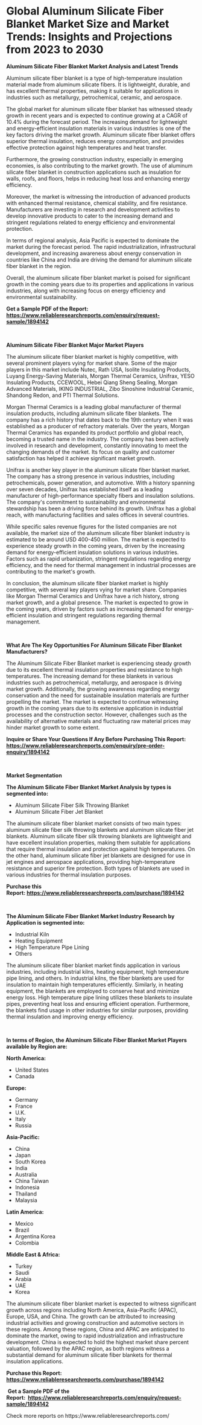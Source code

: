 <p><h1>Global Aluminum Silicate Fiber Blanket Market Size and Market Trends: Insights and Projections from 2023 to 2030</h1></p><p><strong>Aluminum Silicate Fiber Blanket Market Analysis and Latest Trends</strong></p>
<p><p>Aluminum silicate fiber blanket is a type of high-temperature insulation material made from aluminum silicate fibers. It is lightweight, durable, and has excellent thermal properties, making it suitable for applications in industries such as metallurgy, petrochemical, ceramic, and aerospace.</p><p>The global market for aluminum silicate fiber blanket has witnessed steady growth in recent years and is expected to continue growing at a CAGR of 10.4% during the forecast period. The increasing demand for lightweight and energy-efficient insulation materials in various industries is one of the key factors driving the market growth. Aluminum silicate fiber blanket offers superior thermal insulation, reduces energy consumption, and provides effective protection against high temperatures and heat transfer.</p><p>Furthermore, the growing construction industry, especially in emerging economies, is also contributing to the market growth. The use of aluminum silicate fiber blanket in construction applications such as insulation for walls, roofs, and floors, helps in reducing heat loss and enhancing energy efficiency.</p><p>Moreover, the market is witnessing the introduction of advanced products with enhanced thermal resistance, chemical stability, and fire resistance. Manufacturers are investing in research and development activities to develop innovative products to cater to the increasing demand and stringent regulations related to energy efficiency and environmental protection.</p><p>In terms of regional analysis, Asia Pacific is expected to dominate the market during the forecast period. The rapid industrialization, infrastructural development, and increasing awareness about energy conservation in countries like China and India are driving the demand for aluminum silicate fiber blanket in the region.</p><p>Overall, the aluminum silicate fiber blanket market is poised for significant growth in the coming years due to its properties and applications in various industries, along with increasing focus on energy efficiency and environmental sustainability.</p></p>
<p><strong>Get a Sample PDF of the Report:&nbsp; <a href="https://www.reliableresearchreports.com/enquiry/request-sample/1894142">https://www.reliableresearchreports.com/enquiry/request-sample/1894142</a></strong></p>
<p>&nbsp;</p>
<p><strong>Aluminum Silicate Fiber Blanket Major Market Players</strong></p>
<p><p>The aluminum silicate fiber blanket market is highly competitive, with several prominent players vying for market share. Some of the major players in this market include Nutec, Rath USA, Isolite Insulating Products, Luyang Energy-Saving Materials, Morgan Thermal Ceramics, Unifrax, YESO Insulating Products, CCEWOOL, Hebei Qiang Sheng Sealing, Morgan Advanced Materials, IKING INDUSTRIAL, Zibo Sinoshine Industrial Ceramic, Shandong Redon, and PTI Thermal Solutions.</p><p>Morgan Thermal Ceramics is a leading global manufacturer of thermal insulation products, including aluminum silicate fiber blankets. The company has a rich history that dates back to the 19th century when it was established as a producer of refractory materials. Over the years, Morgan Thermal Ceramics has expanded its product portfolio and global reach, becoming a trusted name in the industry. The company has been actively involved in research and development, constantly innovating to meet the changing demands of the market. Its focus on quality and customer satisfaction has helped it achieve significant market growth.</p><p>Unifrax is another key player in the aluminum silicate fiber blanket market. The company has a strong presence in various industries, including petrochemicals, power generation, and automotive. With a history spanning over seven decades, Unifrax has established itself as a leading manufacturer of high-performance specialty fibers and insulation solutions. The company's commitment to sustainability and environmental stewardship has been a driving force behind its growth. Unifrax has a global reach, with manufacturing facilities and sales offices in several countries.</p><p>While specific sales revenue figures for the listed companies are not available, the market size of the aluminum silicate fiber blanket industry is estimated to be around USD 400-450 million. The market is expected to experience steady growth in the coming years, driven by the increasing demand for energy-efficient insulation solutions in various industries. Factors such as rapid urbanization, stringent regulations regarding energy efficiency, and the need for thermal management in industrial processes are contributing to the market's growth.</p><p>In conclusion, the aluminum silicate fiber blanket market is highly competitive, with several key players vying for market share. Companies like Morgan Thermal Ceramics and Unifrax have a rich history, strong market growth, and a global presence. The market is expected to grow in the coming years, driven by factors such as increasing demand for energy-efficient insulation and stringent regulations regarding thermal management.</p></p>
<p>&nbsp;</p>
<p><strong>What Are The Key Opportunities For Aluminum Silicate Fiber Blanket Manufacturers?</strong></p>
<p><p>The Aluminum Silicate Fiber Blanket market is experiencing steady growth due to its excellent thermal insulation properties and resistance to high temperatures. The increasing demand for these blankets in various industries such as petrochemical, metallurgy, and aerospace is driving market growth. Additionally, the growing awareness regarding energy conservation and the need for sustainable insulation materials are further propelling the market. The market is expected to continue witnessing growth in the coming years due to its extensive application in industrial processes and the construction sector. However, challenges such as the availability of alternative materials and fluctuating raw material prices may hinder market growth to some extent.</p></p>
<p><strong>Inquire or Share Your Questions If Any Before Purchasing This Report: <a href="https://www.reliableresearchreports.com/enquiry/pre-order-enquiry/1894142">https://www.reliableresearchreports.com/enquiry/pre-order-enquiry/1894142</a></strong></p>
<p>&nbsp;</p>
<p><strong>Market Segmentation</strong></p>
<p><strong>The Aluminum Silicate Fiber Blanket Market Analysis by types is segmented into:</strong></p>
<p><ul><li>Aluminum Silicate Fiber Silk Throwing Blanket</li><li>Aluminum Silicate Fiber Jet Blanket</li></ul></p>
<p><p>The aluminum silicate fiber blanket market consists of two main types: aluminum silicate fiber silk throwing blankets and aluminum silicate fiber jet blankets. Aluminum silicate fiber silk throwing blankets are lightweight and have excellent insulation properties, making them suitable for applications that require thermal insulation and protection against high temperatures. On the other hand, aluminum silicate fiber jet blankets are designed for use in jet engines and aerospace applications, providing high-temperature resistance and superior fire protection. Both types of blankets are used in various industries for thermal insulation purposes.</p></p>
<p><strong>Purchase this Report:&nbsp;<a href="https://www.reliableresearchreports.com/purchase/1894142">https://www.reliableresearchreports.com/purchase/1894142</a></strong></p>
<p>&nbsp;</p>
<p><strong>The Aluminum Silicate Fiber Blanket Market Industry Research by Application is segmented into:</strong></p>
<p><ul><li>Industrial Kiln</li><li>Heating Equipment</li><li>High Temperature Pipe Lining</li><li>Others</li></ul></p>
<p><p>The aluminum silicate fiber blanket market finds application in various industries, including industrial kilns, heating equipment, high temperature pipe lining, and others. In industrial kilns, the fiber blankets are used for insulation to maintain high temperatures efficiently. Similarly, in heating equipment, the blankets are employed to conserve heat and minimize energy loss. High temperature pipe lining utilizes these blankets to insulate pipes, preventing heat loss and ensuring efficient operation. Furthermore, the blankets find usage in other industries for similar purposes, providing thermal insulation and improving energy efficiency.</p></p>
<p>&nbsp;</p>
<p><strong>In terms of Region, the Aluminum Silicate Fiber Blanket Market Players available by Region are:</strong></p>
<p>
    <p> <strong> North America: </strong>
        <ul>
            <li>United States</li>
            <li>Canada</li>
        </ul>
        </p> 
    <p> <strong> Europe: </strong>
        <ul>
            <li>Germany</li>
            <li>France</li>
            <li>U.K.</li>
            <li>Italy</li>
            <li>Russia</li>
        </ul>
        </p> 
    <p> <strong> Asia-Pacific: </strong>
        <ul>
            <li>China</li>
            <li>Japan</li>
            <li>South Korea</li>
            <li>India</li>
            <li>Australia</li>
            <li>China Taiwan</li>
            <li>Indonesia</li>
            <li>Thailand</li>
            <li>Malaysia</li>
        </ul>
        </p> 
    <p> <strong> Latin America: </strong>
        <ul>
            <li>Mexico</li>
            <li>Brazil</li>
            <li>Argentina Korea</li>
            <li>Colombia</li>
        </ul>
        </p> 
    <p> <strong> Middle East & Africa: </strong>
        <ul>
            <li>Turkey</li>
            <li>Saudi</li>
            <li>Arabia</li>
            <li>UAE</li>
            <li>Korea</li>
        </ul>
    </p>
    </p>
<p><p>The aluminum silicate fiber blanket market is expected to witness significant growth across regions including North America, Asia-Pacific (APAC), Europe, USA, and China. The growth can be attributed to increasing industrial activities and growing construction and automotive sectors in these regions. Among these regions, China and APAC are anticipated to dominate the market, owing to rapid industrialization and infrastructure development. China is expected to hold the highest market share percent valuation, followed by the APAC region, as both regions witness a substantial demand for aluminum silicate fiber blankets for thermal insulation applications.</p></p>
<p><strong>Purchase this Report: <a href="https://www.reliableresearchreports.com/purchase/1894142">https://www.reliableresearchreports.com/purchase/1894142</a></strong></p>
<p>&nbsp;<strong>Get a Sample PDF of the Report:&nbsp;&nbsp;<a href="https://www.reliableresearchreports.com/enquiry/request-sample/1894142">https://www.reliableresearchreports.com/enquiry/request-sample/1894142</a></strong></p>
<p><strong></strong></p>
<p>Check more reports on https://www.reliableresearchreports.com/</p>